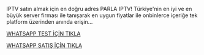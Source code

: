 IPTV satın almak için en doğru adres PARLA IPTV! Türkiye'nin en iyi ve en büyük server firması ile tanışarak en uygun fiyatlar ile onbinlerce içeriğe tek platform üzerinden anında erişin...

<a href="https://api.whatsapp.com/send?phone=447756997110">WHATSAPP TEST İÇİN TIKLA</a>

<a href="https://api.whatsapp.com/send?phone=447756997110">WHATSAPP SATIŞ İÇİN TIKLA</a>
